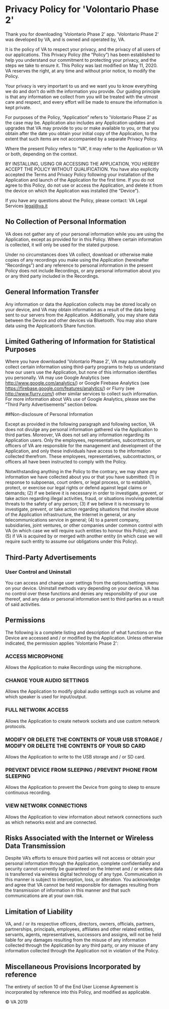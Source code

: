 # Privacy Policy for 'Volontario Phase 2'


Thank you for downloading 'Volontario Phase 2' app. 'Volontario Phase 2' was developed by VA, and is owned and operated by, VA.

It is the policy of VA to respect your privacy, and the privacy of all users of our applications. This Privacy Policy (the “Policy”) has been established to help you understand our commitment to protecting your privacy, and the steps we take to ensure it. This Policy was last modified on May 11, 2020. VA reserves the right, at any time and without prior notice, to modify the Policy.

Your privacy is very important to us and we want you to know everything we do and don’t do with the information you provide. Our guiding principle is that any information we collect from you will be treated with the utmost care and respect, and every effort will be made to ensure the information is kept private.

For purposes of the Policy, “Application” refers to 'Volontario Phase 2' as the case may be. Application also includes any Application updates and upgrades that VA may provide to you or make available to you, or that you obtain after the date you obtain your initial copy of the Application, to the extent that such items are not accompanied by a separate Privacy Policy.

Where the present Policy refers to “VA”, it may refer to the Application or VA or both, depending on the context.

BY INSTALLING, USING OR ACCESSING THE APPLICATION, YOU HEREBY ACCEPT THE POLICY WITHOUT QUALIFICATION. You have also explicitly accepted the Terms and Privacy Policy following your installation of the Application and launch of the Application for the first time. If you do not agree to this Policy, do not use or access the Application, and delete it from the device on which the Application was installed (the “Device”).

If you have any questions about the Policy, please contact:
VA Legal Services
legal@va.it

## No Collection of Personal Information

VA does not gather any of your personal information while you are using the Application, except as provided for in this Policy. Where certain information is collected, it will only be used for the stated purpose.

Under no circumstances does VA collect, download or otherwise make copies of any recordings you make using the Application (hereinafter “Recordings”) and any reference to personal information in the present Policy does not include Recordings, or any personal information about you or any third party included in the Recordings.

## General Information Transfer

Any information or data the Application collects may be stored locally on your device, and VA may obtain information as a result of the data being sent to our servers from the Application. Additionally, you may share data between the Device and other devices via Bluetooth. You may also share data using the Application’s Share function.

## Limited Gathering of Information for Statistical Purposes

Where you have downloaded 'Volontario Phase 2', VA may automatically collect certain information using third-party programs to help us understand how our users use the Application, but none of this information identifies you personally. VA may use Google Analytics (see http://www.google.com/analytics/) or Google Firebase Analytics (see https://firebase.google.com/features/analytics/) or Flurry (see http://www.flurry.com/) other similar services to collect such information. For more information about VA’s use of Google Analytics, please see the “Third Party Advertisements” section below.

##Non-disclosure of Personal Information

Except as provided in the following paragraph and following section, VA does not divulge any personal information gathered via the Application to third parties. Moreover, VA does not sell any information regarding its Application users. Only the employees, representatives, subcontractors, or officers of VA are responsible for the management and development of the Application, and only these individuals have access to the information collected therefrom. These employees, representatives, subcontractors, or officers all have been instructed to comply with the Policy.

Notwithstanding anything in the Policy to the contrary, we may share any information we have collected about you or that you have submitted: (1) in response to subpoenas, court orders, or legal process, or to establish, protect, or exercise our legal rights or defend against legal claims or demands; (2) if we believe it is necessary in order to investigate, prevent, or take action regarding illegal activities, fraud, or situations involving potential threats to the safety of any person; (3) if we believe it is necessary to investigate, prevent, or take action regarding situations that involve abuse of the Application infrastructure, the Internet in general, or any telecommunications service in general; (4) to a parent company, subsidiaries, joint ventures, or other companies under common control with VA (in which case we will require such entities to honour this Policy); and (5) if VA is acquired by or merged with another entity (in which case we will require such entity to assume our obligations under this Policy).

## Third-Party Advertisements



### User Control and Uninstall

You can access and change user settings from the options/settings menu on your device. Uninstall methods vary depending on your device. VA has no control over these functions and denies any responsibility of your use thereof, and any data or personal information sent to third parties as a result of said activities.

## Permissions

The following is a complete listing and description of what functions on the Device are accessed and / or modified by the Application. Unless otherwise indicated, the permission applies 'Volontario Phase 2':

### ACCESS MICROPHONE

Allows the Application to make Recordings using the microphone.

### CHANGE YOUR AUDIO SETTINGS

Allows the Application to modify global audio settings such as volume and which speaker is used for input/output.

### FULL NETWORK ACCESS

Allows the Application to create network sockets and use custom network protocols.

### MODIFY OR DELETE THE CONTENTS OF YOUR USB STORAGE / MODIFY OR DELETE THE CONTENTS OF YOUR SD CARD

Allows the Application to write to the USB storage and / or SD card.

### PREVENT DEVICE FROM SLEEPING / PREVENT PHONE FROM SLEEPING

Allows the Application to prevent the Device from going to sleep to ensure continuous recording.

### VIEW NETWORK CONNECTIONS

Allows the Application to view information about network connections such as which networks exist and are connected.


## Risks Associated with the Internet or Wireless Data Transmission

Despite VA’s efforts to ensure third parties will not access or obtain your personal information through the Application, complete confidentiality and security cannot currently be guaranteed on the Internet and / or where data is transferred via wireless digital technology of any type. Communication in this manner is subject to interception, loss, or alteration. You acknowledge and agree that VA cannot be held responsible for damages resulting from the transmission of information in this manner and that such communications are at your own risk.

## Limitation of Liability

VA, and / or its respective officers, directors, owners, officials, partners, partnerships, principals, employees, affiliates and other related entities, servants, agents, representatives, successors and assigns, will not be held liable for any damages resulting from the misuse of any information collected through the Application by any third party, or any misuse of any information collected through the Application not in violation of the Policy.

## Miscellaneous Provisions Incorporated by reference

The entirety of section 10 of the End User License Agreement is incorporated by reference into this Policy, and modified as applicable.

© VA 2019
